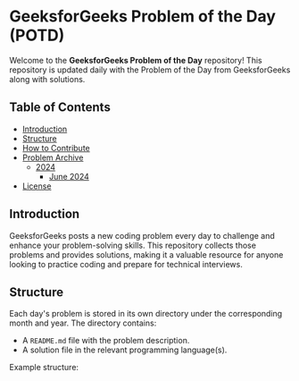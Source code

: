 # GeeksforGeeks Problem of the Day (POTD)

Welcome to the **GeeksforGeeks Problem of the Day** repository! This repository is updated daily with the Problem of the Day from GeeksforGeeks along with solutions.

## Table of Contents

- [Introduction](#introduction)
- [Structure](#structure)
- [How to Contribute](#how-to-contribute)
- [Problem Archive](#problem-archive)
  - [2024](#2024)
    - [June 2024](#june-2024)
- [License](#license)

## Introduction

GeeksforGeeks posts a new coding problem every day to challenge and enhance your problem-solving skills. This repository collects those problems and provides solutions, making it a valuable resource for anyone looking to practice coding and prepare for technical interviews.

## Structure

Each day's problem is stored in its own directory under the corresponding month and year. The directory contains:
- A `README.md` file with the problem description.
- A solution file in the relevant programming language(s).

Example structure:
